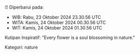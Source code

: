 ⏰ Diperbarui pada:
- WIB: Rabu, 23 Oktober 2024 23.30.56 UTC
- WITA: Kamis, 24 Oktober 2024 00.30.56 UTC
- WIT: Kamis, 24 Oktober 2024 01.30.56 UTC

Kutipan Inspiratif:
"Every flower is a soul blossoming in nature."


Kategori: nature

